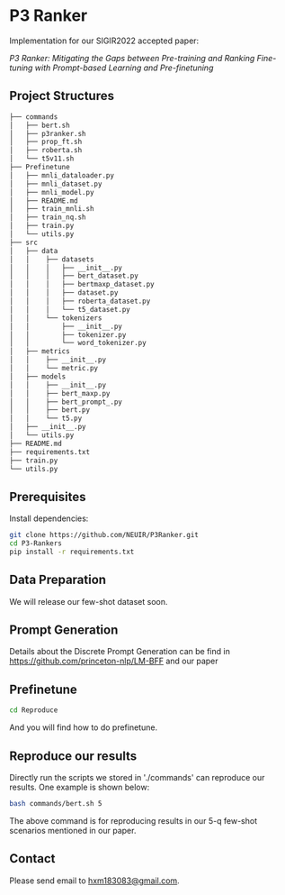 # P3 Ranker
Implementation for our SIGIR2022 accepted paper:  

*P3 Ranker: Mitigating the Gaps between Pre-training and Ranking Fine-tuning with Prompt-based Learning and Pre-finetuning*

## Project Structures
```bash
├── commands
│   ├── bert.sh
│   ├── p3ranker.sh
│   ├── prop_ft.sh
│   ├── roberta.sh
│   └── t5v11.sh
├── Prefinetune
│   ├── mnli_dataloader.py
│   ├── mnli_dataset.py
│   ├── mnli_model.py
│   ├── README.md
│   ├── train_mnli.sh
│   ├── train_nq.sh
│   ├── train.py
│   └── utils.py
├── src
│   ├── data
│   │    ├── datasets
│   │    │   ├── __init__.py
│   │    │   ├── bert_dataset.py
│   │    │   ├── bertmaxp_dataset.py
│   │    │   ├── dataset.py
│   │    │   ├── roberta_dataset.py
│   │    │   └── t5_dataset.py
│   │    └── tokenizers
│   │        ├── __init__.py
│   │        ├── tokenizer.py
│   │        └── word_tokenizer.py
│   ├── metrics
│   │    ├── __init__.py
│   │    └── metric.py
│   ├── models
│   │    ├── __init__.py
│   │    ├── bert_maxp.py
│   │    ├── bert_prompt_.py
│   │    ├── bert.py
│   │    └── t5.py
│   ├── __init__.py
│   └── utils.py
├── README.md
├── requirements.txt
├── train.py
└── utils.py 
```

## Prerequisites
Install dependencies:

```bash
git clone https://github.com/NEUIR/P3Ranker.git
cd P3-Rankers
pip install -r requirements.txt
```


## Data Preparation
We will release our few-shot dataset soon.

## Prompt Generation

Details about the Discrete Prompt Generation can be find in https://github.com/princeton-nlp/LM-BFF and our paper

## Prefinetune 

```bash
cd Reproduce
```
And you will find how to do prefinetune.
## Reproduce our results

Directly run the scripts we stored in './commands' can reproduce our results. One example is shown below:

```bash
bash commands/bert.sh 5
```
The above command is for reproducing results in our 5-q few-shot scenarios mentioned in our paper. 

## Contact 

Please send email to hxm183083@gmail.com.

